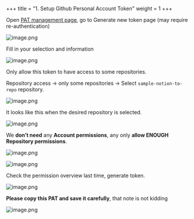 +++
title = "1. Setup Github Personal Account Token"
weight = 1
+++


Open [PAT management page](https://github.com/settings/tokens?type=beta), go to Generate new token page (may require re-authentication)


![image.png](/images/003-iii-level-2-notion-to-github-repo/13-415388-image.png)


Fill in your selection and information


![image.png](/images/003-iii-level-2-notion-to-github-repo/13-308978-image.png)


Only allow this token to have access to some repositories.


Repository access → only some repositories → Select `sample-notion-to-repo` repository.


![image.png](/images/003-iii-level-2-notion-to-github-repo/13-958942-image.png)


It looks like this when the desired repository is selected.


![image.png](/images/003-iii-level-2-notion-to-github-repo/13-807935-image.png)


We **don’t need** any **Account permissions**, any only **allow ENOUGH** **Repository permissions**.


![image.png](/images/003-iii-level-2-notion-to-github-repo/13-456657-image.png)


![image.png](/images/003-iii-level-2-notion-to-github-repo/13-741803-image.png)


Check the permission overview last time, generate token.


![image.png](/images/003-iii-level-2-notion-to-github-repo/13-960653-image.png)


**Please copy this PAT and save it carefully**, that note is not kidding


![image.png](/images/003-iii-level-2-notion-to-github-repo/13-659312-image.png)


